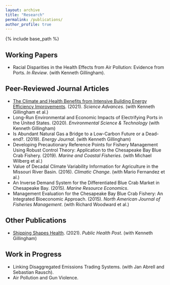 ```yaml
---
layout: archive
title: "Research"
permalink: /publications/
author_profile: true
---
```


{% include base_path %}

## Working Papers

- Racial Disparities in the Health Effects from Air Pollution: Evidence from Ports. *In Review*. (with Kenneth Gillingham).

## Peer-Reviewed Journal Articles

- [The Climate and Health Benefits from Intensive Building Energy Efficiency Improvements](/publication/2021-energy-efficiency). (2021). *Science Advances*. (with Kenneth Gillingham et al.)
- Long-Run Environmental and Economic Impacts of Electrifying Ports in the United States. (2020). *Environmental Science & Technology* (with Kenneth Gillingham)
- Is Abundant Natural Gas a Bridge to a Low-Carbon Future or a Dead-end?. (2019). *Energy Journal*. (with Kenneth Gillingham)
- Developing Precautionary Reference Points for Fishery Management Using Robust Control Theory: Application to the Chesapeake Bay Blue Crab Fishery. (2019). *Marine and Coastal Fisheries*. (with Michael Wilberg et al.)
- Value of Decadal Climate Variability Information for Agriculture in the Missouri River Basin. (2016). *Climatic Change*. (with Mario Fernandez et al.)
- An Inverse Demand System for the Differentiated Blue Crab Market in Chesapeake Bay. (2015). *Marine Resource Economics*.
- Management Evaluation for the Chesapeake Bay Blue Crab Fishery: An Integrated Bioeconomic Approach. (2015). *North American Journal of Fisheries Management*. (with Richard Woodward et al.)

## Other Publications

- [Shipping Shapes Health](https://www.publichealthpost.org/research/shipping-shapes-health/). (2021). *Public Health Post*. (with Kenneth Gillingham)

## Work in Progress

- Linking Disaggregated Emissions Trading Systems. (with Jan Abrell and Sebastian Rausch).
- Air Pollution and Gun Violence.

